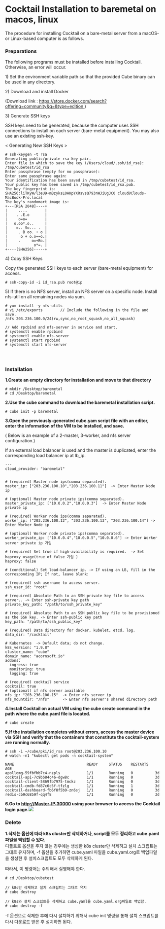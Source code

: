 # Cocktail Installation to baremetal on macos, linux

The procedure for installing Cocktail on a bare-metal server from a macOS- or Linux-based computer is as follows.

### **Preparations**

The following programs must be installed before installing Cocktail. Otherwise, an error will occur.

1\) Set the environment variable path so that the provided Cube binary can be used in any directory.

2\) Download and install Docker

\(Download link : [https://store.docker.com/search?offering=community&q=&type=edition ](https://store.docker.com/search?offering=community&q=&type=edition)\)

3\) Generate SSH keys

SSH keys need to be generated, because the computer uses SSH connections to install on each server (bare-metal equipment). You may also use an existing ssh-key.

&lt; Generating New SSH Keys  &gt;

```
# ssh-keygen -t rsa
Generating public/private rsa key pair.
Enter file in which to save the key (/Users/cloud/.ssh/id_rsa): /tmp/cubetest/id_rsa
Enter passphrase (empty for no passphrase):
Enter same passphrase again:
Your identification has been saved in /tmp/cubetest/id_rsa.
Your public key has been saved in /tmp/cubetest/id_rsa.pub.
The key fingerprint is:
SHA256:liTKyW/l3eU9+mBzyksL0AKpYXRsvsQ793nWJiUgJC0 cloud@Clouds-MacBook-Pro.local
The key's randomart image is:
+---[RSA 2048]----+
|     ....        |
|    . .E.o       |
|     o=o=        |
|   o.oo*.o..     |
|    =.. So... .  |
|     . B oo. + o |
|      o + o.o==o.|
|     .     o=+Bo.|
|            o*=. |
+----[SHA256]-----+
```

4\) Copy SSH Keys

Copy the generated SSH keys to each server (bare-metal equipment) for access.

```
# ssh-copy-id -i id_rsa.pub root@ip
```

5\) If there is no NFS server, install an NFS server on a specific node. Install nfs-util on all remaining nodes via yum.

```
# yum install -y nfs-utils
# vi /etc/exports        // Include the following in the file and save. 
/nfs 203.236.100.0/24(rw,sync,no_root_squash,no_all_squash)

// Add rpcbind and nfs-server in service and start.
# systemctl enable rpcbind
# systemctl enable nfs-server
# systemctl start rpcbind
# systemctl start nfs-server
```

#### ㅤ

### Installation

**1.Create an empty directory for installation and move to that directory**

```
# mkdir /Desktop/baremetal
# cd /Desktop/baremetal
```

**2.Use the cube command to download the baremetal installation script.**

```
# cube init -p baremetal
```

**3.Open the previously-generated cube.yam script file with an editor, enter the information of the VM to be installed, and save.**

\( Below is an example of a 2-master, 3-worker, and nfs server configuration.\)

If an external load balancer is used and the master is duplicated, enter the corresponding load balancer ip at lb_ip.

```
---
cloud_provider: "baremetal"


# (required) Master node ips(comma separated).
master_ip: ["203.236.100.10","203.236.100.11"]  -> Enter Master Node ip 

# (optional) Master node private ips(comma separated).
master_private_ip: ["10.0.0.2","10.0.0.3"]  -> Enter Master Node private ip

# (required) Worker node ips(comma separated).
worker_ip: ["203.236.100.12", "203.236.100.13", "203.236.100.14"] -> Enter Worker Node ip

# (optional) Worker node private ips(comma separated).
worker_private_ip: ["10.0.0.4","10.0.0.5","10.0.0.6"] -> Enter Worker server private ip 기입

# (required) Set true if high-availability is required.  -> Set haproxy usage(true of false 기입 )
haproxy: false

# (conditional) Set load-balancer ip. -> If using an LB, fill in the corresponding IP; If not, leave blank:

# (required) ssh username to access server.
ssh_user_id: "root" 

# (required) Absolute Path to an SSH private key file to access server.. -> Enter ssh-private key path
private_key_path: "/path/to/ssh_private_key"

# (required) Absolute Path to an SSH public key file to be provisioned as the SSH key. -> Enter ssh-public key path 
key_path: "/path/to/ssh_public_key"

# (required) Data directory for docker, kubelet, etcd, log.
data_dir: "/cocktail"

# Kubernetes  -> Default data; do not change.
k8s_version: "1.9.8"
cluster_name: "cube"
domain_name: "acornsoft.io"
addons:
  ingress: true
  monitoring: true
  logging: true

# (required) cocktail service
cocktail: true
# (optional) if nfs server available
nfs_ip: "203.236.100.15"  -> Enter nfs server ip
nfs_mountdir: "/nfs"      -> Enter nfs server's shared directory path
```

**4.Install Cocktail on actual VM using the cube create command in the path where the cube.yaml file is located.**

```
# cube create
```

**5.If the installation completes without errors, access the master device via SSH and verify that the containers that constitute the cocktail-system are running normally.**

```
# ssh -i ~/cube/pki/id_rsa root@203.236.100.10
# watch -n1 "kubectl get pods -n cocktail-system"

NAME                                 READY     STATUS    RESTARTS   AGE
apollomq-59fbfbb7c4-nzpls            1/1       Running   0          3d
cocktail-api-7c9bb84c46-dgw8c        1/1       Running   0          3d
cocktail-client-5869fb7975-tmckz     1/1       Running   0          3d
cocktail-cmdb-fd87c6c5f-tfzlg        1/1       Running   1          3d
cocktail-dashboard-fb6f8f5b9-zn6sj   1/1       Running   0          3d
redis-cb9c6859f-qq4f8                1/1       Running   0          3d
```

**6.Go to **[http://Master-IP:30000](http://Master-IP:30000)** using your browser to access the Cocktail login page.**![](/assets/baremetal_login.jpeg)

### **Delete**

**1.삭제는  옵션에 따라 k8s cluster만 삭제하거나, script를 모두 정리하고 cube.yaml파일을 백업할 수 있다.**  
디폴트로 옵션을 주지 않는 경우에는 생성한 k8s cluster만 삭제하고 설치 스크립트는 그대로 유지하며, -f 옵션을 추가하면 cube.yaml 파일을 cube.yaml.org로 백업파일을 생성한 후 설치스크립트도 모두 삭제하게 된다.

따라서, 이 명령어는 주의해서 실행해야 한다.

```
# cd /Desktop/cubetest

// k8s만 삭제하고 설치 스크립트는 그대로 유지 
# cube destroy

// k8s와 설치 스크립트를 삭제하고 cube.yaml을 cube.yaml.org파일로 백업함. 
# cube destroy -f
```

-f 옵션으로 삭제한 후에 다시 설치하기 위해서 cube init 명령을 통해 설치 스크립트를 다시 다운로드 받은 후 설치하면 된다.

